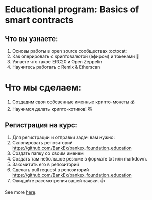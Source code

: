 # Educational program: Basics of smart contracts

## Что вы узнаете:
1. Основы работы в open source сообществах :octocat:
1. Как оперировать с криптовалютой (эфиром) и токенами :money_with_wings:
1. Узнаете что такое ERC20 и Open Zeppelin
1. Научитесь работать с Remix & Etherscan 

# Что мы сделаем:
1. Cоздадим свои собсвенные именные крипто-монеты :moneybag:
1. Научимся делать крипто-котиков! :cat:

## Регистрация на курс:

1. Для регистрации и отправки задач вам нужно:
1. Склонировать репозиторий https://github.com/BankEx/bankex_foundation_education
1. Создать папку со своим именем
1. Создать там небольшое резюме в формате txt или markdown.
1. Закомитить его в репозиторий
1. Сделать pull request в репозиторий https://github.com/BankEx/bankex_foundation_education
1. Ожидайте рассмотрения вашей заявки. :+1:

See more [here](https://docs.google.com/document/d/1gxaN8wzCra_V3aMdQTvXFv6UaMUXop42C_4C70hxQM4).
